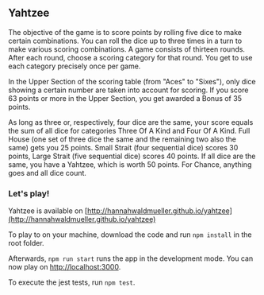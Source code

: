 ## Yahtzee

The objective of the game is to score points by rolling five dice to make certain combinations.
You can roll the dice up to three times in a turn to make various scoring combinations.
A game consists of thirteen rounds. After each round, choose a scoring category for that round.
You get to use each category precisely once per game.

In the Upper Section of the scoring table (from "Aces" to "Sixes"), only dice showing a
certain number are taken into account for scoring. If you score 63 points or more in the
Upper Section, you get awarded a Bonus of 35 points.

As long as three or, respectively, four dice are the same, your score equals the sum of all dice
for categories Three Of A Kind and Four Of A Kind.
Full House (one set of three dice the same and the remaining two also the same) gets you 25 points.
Small Strait (four sequential dice) scores 30 points, Large Strait (five sequential dice) scores 40 points.
If all dice are the same, you have a Yahtzee, which is worth 50 points.
For Chance, anything goes and all dice count.

### Let's play!

Yahtzee is available on [http://hannahwaldmueller.github.io/yahtzee](http://hannahwaldmueller.github.io/yahtzee)

To play to on your machine, download the code and run `npm install` in the root folder.

Afterwards, `npm run start` runs the app in the development mode.
You can now play on [http://localhost:3000](http://localhost:3000).

To execute the jest tests, run `npm test`.
